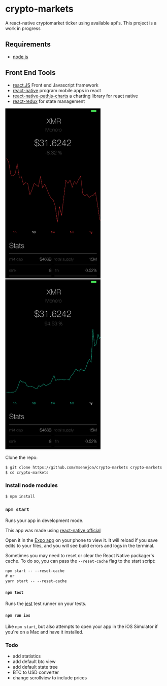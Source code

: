 # crypto-markets 

A react-native cryptomarket ticker using available api's. This project is a work in progress


## Requirements
- [node.js](https://nodejs.org/en/) 

## Front End Tools 
- [react.JS](https://facebook.github.io/react/) Front end Javascript framework
- [react-native](https://facebook.github.io/react-native/) program mobile apps in react 
- [react-native-pathjs-charts](https://github.com/capitalone/react-native-pathjs-charts) a charting library for react native
- [react-redux](http://redux.js.org/docs/basics/UsageWithReact.html) for state management


<img src="/screenshot-1.png" width="300">    <img src="/screenshot-2.png" width="300">


Clone the repo: 
```
$ git clone https://github.com/msenejoa/crypto-markets crypto-markets 
$ cd crypto-markets
```
### Install node modules 
```
$ npm install
```


### `npm start`

Runs your app in development mode.

This app was made using [react-native official](https://facebook.github.io/react-native/releases/0.34/)

Open it in the [Expo app](https://expo.io) on your phone to view it. It will reload if you save edits to your files, and you will see build errors and logs in the terminal.

Sometimes you may need to reset or clear the React Native packager's cache. To do so, you can pass the `--reset-cache` flag to the start script:

```
npm start -- --reset-cache
# or
yarn start -- --reset-cache
```

#### `npm test`

Runs the [jest](https://github.com/facebook/jest) test runner on your tests.

#### `npm run ios`

Like `npm start`, but also attempts to open your app in the iOS Simulator if you're on a Mac and have it installed.

### Todo 

- add statistics 
- add default btc view
- add default state tree
- BTC to USD converter
- change scrollview to include prices
